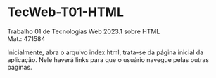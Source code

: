 # TecWeb-T01-HTML
Trabalho 01 de Tecnologias Web 2023.1 sobre HTML<br>
Mat.: 471584

Inicialmente, abra o arquivo index.html, trata-se da página inicial da aplicação. Nele haverá links para que o usuário navegue pelas outras páginas.
